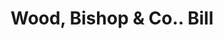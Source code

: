 ---
doi: 10.7916/D8058SXD
date_other: '1870'
date_other_textual: 1870-1879
form: printed ephemera
genre:
- Invoices
name:
- Wood, Bishop & Co.
object_in_context_url: https://biggert.cul.columbia.edu/items/view/ave_biggert_00579
subject_hierarchical_geographic:
- Bangor, Maine, United States
subject_name:
- Wood, Bishop & Co.
title: Wood, Bishop & Co.. Bill
sort_title: Wood, Bishop & Co.. Bill
call_number: ave_biggert_00579
coordinates:
- 44.8,-68.8
pid: ave_biggert_00579
identifiers: ave_biggert_00579
thumbnail: https://derivativo-2.library.columbia.edu/iiif/2/ldpd:343751/full/!256,256/0/native.jpg
permalink: "/biggert/ave_biggert_00579/"
layout: iiif-image-page
---
